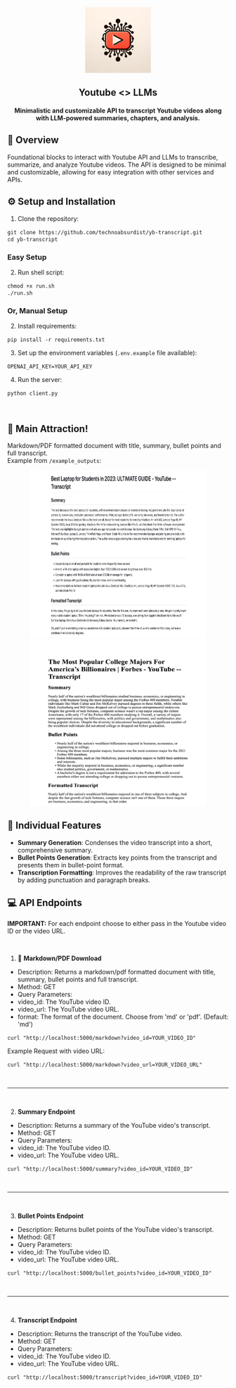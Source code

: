 <div align="center">
  <br />
    <img src="resources/youtube_logo.webp" width="150" height="150" />
  <br />
  <h2>Youtube <> LLMs</h2>
  <h4>Minimalistic and customizable API to transcript Youtube videos along with LLM-powered summaries, chapters, and analysis.</h4>
</div>


## 📙 Overview
Foundational blocks to interact with Youtube API and LLMs to transcribe, summarize, and analyze Youtube videos. The API is designed to be minimal and customizable, allowing for easy integration with other services and APIs.
<br />

## ⚙️ Setup and Installation

1. Clone the repository: 
```
git clone https://github.com/technoabsurdist/yb-transcript.git
cd yb-transcript
```

### Easy Setup
2. Run shell script: 
```
chmod +x run.sh
./run.sh
```

### Or, Manual Setup

2. Install requirements: 
```
pip install -r requirements.txt
```
3. Set up the environment variables (`.env.example` file available): 
```
OPENAI_API_KEY=YOUR_API_KEY
```

4. Run the server: 
```
python client.py
```

<br />

## 🎢  Main Attraction!
Markdown/PDF formatted document with title, summary, bullet points and full transcript. <br />
Example from `/example_outputs`:
<br />
<div align="center">
  <img src="resources/example_ss.png" height="380" width="400" />
  <img src="resources/example2_ss.png" height="380" width="400" />
</div>


## 🧱 Individual Features

* **Summary Generation**: Condenses the video transcript into a short, comprehensive summary.
* **Bullet Points Generation**: Extracts key points from the transcript and presents them in bullet-point format.
* **Transcription Formatting**: Improves the readability of the raw transcript by adding punctuation and paragraph breaks.


## 💻 API Endpoints
**IMPORTANT:** For each endpoint choose to either pass in the Youtube video ID or the video URL. 

<br />

1. 🎢 **Markdown/PDF Download** <br />
* Description: Returns a markdown/pdf formatted document with title, summary, bullet points and full transcript.
* Method: GET
* Query Parameters:
* video_id: The YouTube video ID.
* video_url: The YouTube video URL.
* format: The format of the document. Choose from 'md' or 'pdf'. (Default: 'md') <br />
```
curl "http://localhost:5000/markdown?video_id=YOUR_VIDEO_ID"
```
Example Request with video URL:
```
curl "http://localhost:5000/markdown?video_url=YOUR_VIDEO_URL"
```

<br /> 

----------------

<br /> 

2. **Summary Endpoint** <br />
* Description: Returns a summary of the YouTube video's transcript.
* Method: GET
* Query Parameters:
* video_id: The YouTube video ID.
* video_url: The YouTube video URL. <br />
```
curl "http://localhost:5000/summary?video_id=YOUR_VIDEO_ID"
```

<br /> 

----------------

<br />

3. **Bullet Points Endpoint** <br />
* Description: Returns bullet points of the YouTube video's transcript.
* Method: GET
* Query Parameters:
* video_id: The YouTube video ID.
* video_url: The YouTube video URL. <br />
```
curl "http://localhost:5000/bullet_points?video_id=YOUR_VIDEO_ID"
```

<br />

----------------

<br />

4. **Transcript Endpoint** <br />
* Description: Returns the transcript of the YouTube video.
* Method: GET
* Query Parameters:
* video_id: The YouTube video ID.
* video_url: The YouTube video URL. <br />
```
curl "http://localhost:5000/transcript?video_id=YOUR_VIDEO_ID"
```







